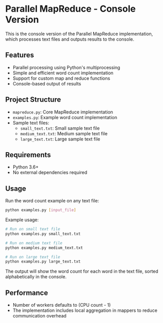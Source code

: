 # Parallel MapReduce - Console Version

This is the console version of the Parallel MapReduce implementation, which processes text files and outputs results to the console.

## Features

- Parallel processing using Python's multiprocessing
- Simple and efficient word count implementation
- Support for custom map and reduce functions
- Console-based output of results

## Project Structure

- `mapreduce.py`: Core MapReduce implementation
- `examples.py`: Example word count implementation
- Sample text files:
  - `small_text.txt`: Small sample text file
  - `medium_text.txt`: Medium sample text file
  - `large_text.txt`: Large sample text file

## Requirements

- Python 3.6+
- No external dependencies required

## Usage

Run the word count example on any text file:

```bash
python examples.py [input_file]
```

Example usage:

```bash
# Run on small text file
python examples.py small_text.txt

# Run on medium text file
python examples.py medium_text.txt

# Run on large text file
python examples.py large_text.txt
```

The output will show the word count for each word in the text file, sorted alphabetically in the console.

## Performance

- Number of workers defaults to (CPU count - 1)
- The implementation includes local aggregation in mappers to reduce communication overhead
